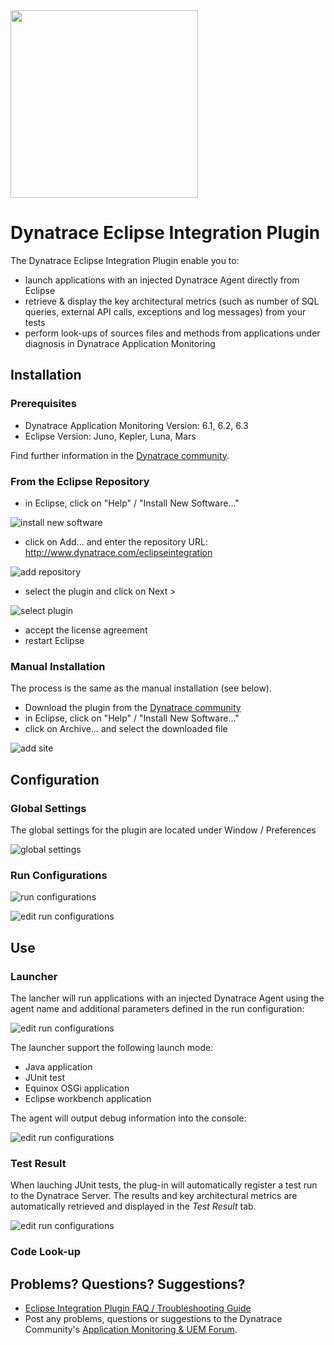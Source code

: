 <img src="/img/logo/eclipse.png" width="300" />


# Dynatrace Eclipse Integration Plugin


The Dynatrace Eclipse Integration Plugin enable you to:
* launch applications with an injected Dynatrace Agent directly from Eclipse
* retrieve & display the key architectural metrics (such as number of SQL queries, external API calls, exceptions and log messages) from your tests
* perform look-ups of sources files and methods from applications under diagnosis in Dynatrace Application Monitoring</td>
</tr>
</table>

## Installation

### Prerequisites

* Dynatrace Application Monitoring Version: 6.1, 6.2, 6.3
* Eclipse Version: Juno, Kepler, Luna, Mars

Find further information in the [Dynatrace community](https://community.dynatrace.com/community/display/DL/Dynatrace+Eclipse+Integration+Plugin).

### From the Eclipse Repository

* in Eclipse, click on "Help" / "Install New Software..."

![install new software](/img/conf/install_new_software.png)
* click on Add... and enter the repository URL: http://www.dynatrace.com/eclipseintegration

![add repository](/img/conf/add_repository.png)

* select the plugin and click on Next >

![select plugin](/img/conf/install_local.png)
* accept the license agreement
* restart Eclipse


### Manual Installation

The process is the same as the manual installation (see below). 

* Download the plugin from the [Dynatrace community](https://community.dynatrace.com/community/display/DL/Dynatrace+Eclipse+Integration+Plugin)
* in Eclipse, click on "Help" / "Install New Software..."
* click on Archive... and select the downloaded file

![add site](/img/conf/add_site.png)


## Configuration

### Global Settings

The global settings for the plugin are located under Window / Preferences

![global settings](/img/conf/global_settings.png)

### Run Configurations 

![run configurations](/img/conf/run_with_appmon_configuration.png) 

![edit run configurations](/img/conf/run_with_appmon_configuration_2.png) 

## Use

### Launcher

The lancher will run applications with an injected Dynatrace Agent using the agent name and additional parameters defined in the run configuration:

![edit run configurations](/img/use/launcher.png) 

The launcher support the following launch mode:
* Java application
* JUnit test
* Equinox OSGi application
* Eclipse workbench application

The agent will output debug information into the console:

![edit run configurations](/img/use/launcher_console.png) 

### Test Result

When lauching JUnit tests, the plug-in will automatically register a test run to the Dynatrace Server. The results and key architectural metrics are automatically retrieved and displayed in the *Test Result* tab.

![edit run configurations](/img/use/test_result.png) 

### Code Look-up

## Problems? Questions? Suggestions?

* [Eclipse Integration Plugin FAQ / Troubleshooting Guide](FAQ.md)
* Post any problems, questions or suggestions to the Dynatrace Community's [Application Monitoring & UEM Forum](https://answers.dynatrace.com/spaces/146/index.html).
